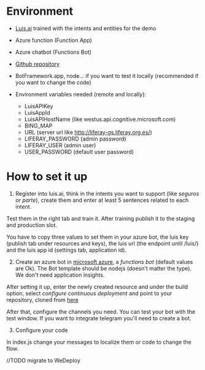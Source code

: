 # Environment

* [Luis.ai](http://luis.ai) trained with the intents and entities for the demo
* Azure function (Function App)
* Azure chatbot (Functions Bot)
* [Github repository](https://github.com/nhpatt/nhpatt-chatbot-test1)
* BotFramework.app, node... if you want to test it locally (recommended if you want to change the code)

* Environment variables needed (remote and locally):

    * LuisAPIKey
    * LuisAppId
    * LuisAPIHostName (like westus.api.cognitive.microsoft.com)
    * BING_MAP
    * URL (server url like http://liferay-gs.liferay.org.es/)
    * LIFERAY_PASSWORD (admin password)
    * LIFERAY_USER (admin user)
    * USER_PASSWORD (default user password)
    
# How to set it up

1. Register into luis.ai, think in the intents you want to support (like *seguros* or *parte*), create them and 
enter at least 5 sentences related to each intent.

Test them in the right tab and train it. After training publish it to the staging and production slot.
 
You have to copy three values to set them in your azure bot, the luis key (publish tab under resources and keys), the luis url (the endpoint until /luis/) and the luis app id (settings tab, application id).
 
2. Create an azure bot in [microsoft azure](https://portal.azure.com/), a *functions bot* (default values are Ok). 
The Bot template should be nodejs (doesn't matter the type). We don't need application insights.

After setting it up, enter the newly created resource and under the build option, select *configure continuous deployment*
and point to your repository, cloned from [here](https://github.com/nhpatt/nhpatt-chatbot-test1)

After that, configure the channels you need. You can test your bot with the test window. If you want to integrate telegram you'll need to create a bot.

3. Configure your code

In index.js change your messages to localize them or code to change the flow.


//TODO migrate to WeDeploy